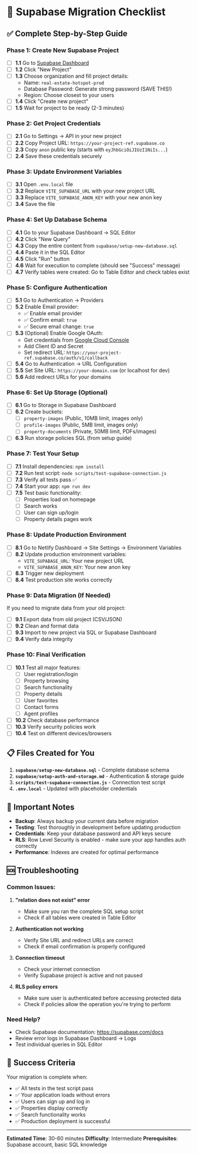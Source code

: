 # 🚀 Supabase Migration Checklist

## ✅ Complete Step-by-Step Guide

### Phase 1: Create New Supabase Project

- [ ] **1.1** Go to [Supabase Dashboard](https://supabase.com/dashboard)
- [ ] **1.2** Click "New Project"
- [ ] **1.3** Choose organization and fill project details:
  - Name: `real-estate-hotspot-prod`
  - Database Password: Generate strong password (SAVE THIS!)
  - Region: Choose closest to your users
- [ ] **1.4** Click "Create new project"
- [ ] **1.5** Wait for project to be ready (2-3 minutes)

### Phase 2: Get Project Credentials

- [ ] **2.1** Go to Settings → API in your new project
- [ ] **2.2** Copy Project URL: `https://your-project-ref.supabase.co`
- [ ] **2.3** Copy `anon` public key (starts with `eyJhbGciOiJIUzI1NiIs...`)
- [ ] **2.4** Save these credentials securely

### Phase 3: Update Environment Variables

- [ ] **3.1** Open `.env.local` file
- [ ] **3.2** Replace `VITE_SUPABASE_URL` with your new project URL
- [ ] **3.3** Replace `VITE_SUPABASE_ANON_KEY` with your new anon key
- [ ] **3.4** Save the file

### Phase 4: Set Up Database Schema

- [ ] **4.1** Go to your Supabase Dashboard → SQL Editor
- [ ] **4.2** Click "New Query"
- [ ] **4.3** Copy the entire content from `supabase/setup-new-database.sql`
- [ ] **4.4** Paste it in the SQL Editor
- [ ] **4.5** Click "Run" button
- [ ] **4.6** Wait for execution to complete (should see "Success" message)
- [ ] **4.7** Verify tables were created: Go to Table Editor and check tables exist

### Phase 5: Configure Authentication

- [ ] **5.1** Go to Authentication → Providers
- [ ] **5.2** Enable Email provider:
  - ✅ Enable email provider
  - ✅ Confirm email: `true`
  - ✅ Secure email change: `true`
- [ ] **5.3** (Optional) Enable Google OAuth:
  - Get credentials from [Google Cloud Console](https://console.cloud.google.com/)
  - Add Client ID and Secret
  - Set redirect URL: `https://your-project-ref.supabase.co/auth/v1/callback`
- [ ] **5.4** Go to Authentication → URL Configuration
- [ ] **5.5** Set Site URL: `https://your-domain.com` (or localhost for dev)
- [ ] **5.6** Add redirect URLs for your domains

### Phase 6: Set Up Storage (Optional)

- [ ] **6.1** Go to Storage in Supabase Dashboard
- [ ] **6.2** Create buckets:
  - [ ] `property-images` (Public, 10MB limit, images only)
  - [ ] `profile-images` (Public, 5MB limit, images only)
  - [ ] `property-documents` (Private, 50MB limit, PDFs/images)
- [ ] **6.3** Run storage policies SQL (from setup guide)

### Phase 7: Test Your Setup

- [ ] **7.1** Install dependencies: `npm install`
- [ ] **7.2** Run test script: `node scripts/test-supabase-connection.js`
- [ ] **7.3** Verify all tests pass ✅
- [ ] **7.4** Start your app: `npm run dev`
- [ ] **7.5** Test basic functionality:
  - [ ] Properties load on homepage
  - [ ] Search works
  - [ ] User can sign up/login
  - [ ] Property details pages work

### Phase 8: Update Production Environment

- [ ] **8.1** Go to Netlify Dashboard → Site Settings → Environment Variables
- [ ] **8.2** Update production environment variables:
  - `VITE_SUPABASE_URL`: Your new project URL
  - `VITE_SUPABASE_ANON_KEY`: Your new anon key
- [ ] **8.3** Trigger new deployment
- [ ] **8.4** Test production site works correctly

### Phase 9: Data Migration (If Needed)

If you need to migrate data from your old project:

- [ ] **9.1** Export data from old project (CSV/JSON)
- [ ] **9.2** Clean and format data
- [ ] **9.3** Import to new project via SQL or Supabase Dashboard
- [ ] **9.4** Verify data integrity

### Phase 10: Final Verification

- [ ] **10.1** Test all major features:
  - [ ] User registration/login
  - [ ] Property browsing
  - [ ] Search functionality
  - [ ] Property details
  - [ ] User favorites
  - [ ] Contact forms
  - [ ] Agent profiles
- [ ] **10.2** Check database performance
- [ ] **10.3** Verify security policies work
- [ ] **10.4** Test on different devices/browsers

## 📋 Files Created for You

1. **`supabase/setup-new-database.sql`** - Complete database schema
2. **`supabase/setup-auth-and-storage.md`** - Authentication & storage guide
3. **`scripts/test-supabase-connection.js`** - Connection test script
4. **`.env.local`** - Updated with placeholder credentials

## 🚨 Important Notes

- **Backup**: Always backup your current data before migration
- **Testing**: Test thoroughly in development before updating production
- **Credentials**: Keep your database password and API keys secure
- **RLS**: Row Level Security is enabled - make sure your app handles auth correctly
- **Performance**: Indexes are created for optimal performance

## 🆘 Troubleshooting

### Common Issues:

1. **"relation does not exist" error**
   - Make sure you ran the complete SQL setup script
   - Check if all tables were created in Table Editor

2. **Authentication not working**
   - Verify Site URL and redirect URLs are correct
   - Check if email confirmation is properly configured

3. **Connection timeout**
   - Check your internet connection
   - Verify Supabase project is active and not paused

4. **RLS policy errors**
   - Make sure user is authenticated before accessing protected data
   - Check if policies allow the operation you're trying to perform

### Need Help?

- Check Supabase documentation: https://supabase.com/docs
- Review error logs in Supabase Dashboard → Logs
- Test individual queries in SQL Editor

## 🎉 Success Criteria

Your migration is complete when:
- ✅ All tests in the test script pass
- ✅ Your application loads without errors
- ✅ Users can sign up and log in
- ✅ Properties display correctly
- ✅ Search functionality works
- ✅ Production deployment is successful

---

**Estimated Time**: 30-60 minutes
**Difficulty**: Intermediate
**Prerequisites**: Supabase account, basic SQL knowledge